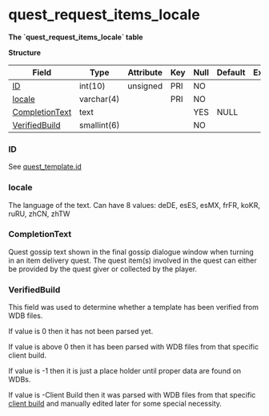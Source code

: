 # quest\_request\_items\_locale

**The \`quest\_request\_items\_locale\` table**

**Structure**

| Field                             | Type        | Attribute | Key | Null | Default | Extra | Comment |
|-----------------------------------|-------------|-----------|-----|------|---------|-------|---------|
| [ID](#id)                         | int(10)     | unsigned  | PRI | NO   |         |       |         |
| [locale](#locale)                 | varchar(4)  |           | PRI | NO   |         |       |         |
| [CompletionText](#completiontext) | text        |           |     | YES  | NULL    |       |         |
| [VerifiedBuild](#verifiedbuild)   | smallint(6) |           |     | NO   |         |       |         |

### ID

See [quest\_template.id](quest_template.md#id)

### locale

The language of the text.
Can have 8 values: deDE, esES, esMX, frFR, koKR, ruRU, zhCN, zhTW

### CompletionText

Quest gossip text shown in the final gossip dialogue window when turning in an item delivery quest.
The quest item(s) involved in the quest can either be provided by the quest giver or collected by the player.

### VerifiedBuild

This field was used to determine whether a template has been verified from WDB files.

If value is 0 then it has not been parsed yet.

If value is above 0 then it has been parsed with WDB files from that specific client build.

If value is -1 then it is just a place holder until proper data are found on WDBs.

If value is -Client Build then it was parsed with WDB files from that specific [client build](../auth/realmlist.md#gamebuild "DB:Auth:realmlist") and manually edited later for some special necessity.
